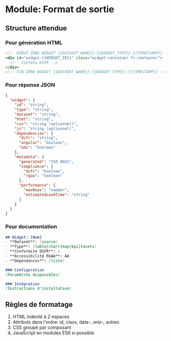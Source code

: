 # Module: Format de sortie

## Structure attendue

### Pour génération HTML
```html
<!-- DÉBUT ZONE WIDGET {{DATASET_NAME}}-{{WIDGET_TYPE}}-{{TIMESTAMP}} -->
<div id="widget-{{WIDGET_ID}}" class="widget-container fr-container">
  <!-- Contenu DSFR -->
</div>
<!-- FIN ZONE WIDGET {{DATASET_NAME}}-{{WIDGET_TYPE}}-{{TIMESTAMP}} -->
```

### Pour réponse JSON
```json
{
  "widget": {
    "id": "string",
    "type": "string",
    "dataset": "string",
    "html": "string",
    "css": "string (optionnel)",
    "js": "string (optionnel)",
    "dependencies": {
      "dsfr": "string",
      "angular": "boolean",
      "ods": "boolean"
    },
    "metadata": {
      "generated": "ISO 8601",
      "compliance": {
        "dsfr": "boolean",
        "rgaa": "boolean"
      },
      "performance": {
        "maxRows": "number",
        "estimatedLoadTime": "string"
      }
    }
  }
}
```

### Pour documentation
```markdown
## Widget: [Nom]
- **Dataset**: [source]
- **Type**: [table|chart|map|kpi|facets]
- **Conformité DSFR**: ✓
- **Accessibilité RGAA**: AA
- **Dépendances**: [liste]

### Configuration
[Paramètres disponibles]

### Intégration
[Instructions d'installation]
```

## Règles de formatage
1. HTML indenté à 2 espaces
2. Attributs dans l'ordre: id, class, data-*, aria-*, autres
3. CSS groupé par composant
4. JavaScript en modules ES6 si possible